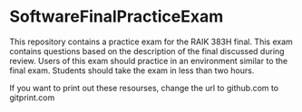 # SoftwareFinalPracticeExam
This repository contains a practice exam for the RAIK 383H final. This exam contains questions based on the description of the final discussed during review. Users of this exam should practice in an environment similar to the final exam. Students should take the exam in less than two hours. 

If you want to print out these resourses, change the url to github.com to gitprint.com
